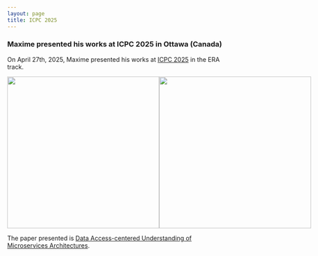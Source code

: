 ```yaml
---
layout: page
title: ICPC 2025
---
```


<h3>Maxime presented his works at ICPC 2025 in Ottawa (Canada)</h3>

On April 27th, 2025, Maxime presented his works at <a href="https://conf.researchr.org/home/icpc-2025" target="_blank">ICPC 2025</a> in the ERA track.

<div style="display: flex; justify-content: space-around;">
    <img src="{{ site.baseurl }}/images/ICPC2025-3.jpg" height="350px"/>
    <br/>
    <img src="{{ site.baseurl }}/images/ICSE2025-1.jpg" height="350px"/>
</div>

The paper presented is <a href="https://researchportal.unamur.be/fr/publications/understanding-data-access-in-microservices-applications-using-int" target="_blank">Data Access-centered Understanding of Microservices Architectures</a>.